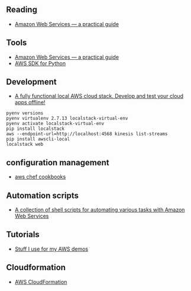 Reading
---
- [Amazon Web Services — a practical guide](https://github.com/open-guides/og-aws)

Tools
---
- [Amazon Web Services — a practical guide](https://github.com/open-guides/og-aws)
- [AWS SDK for Python](https://github.com/boto/boto3)


Development
---
- [A fully functional local AWS cloud stack. Develop and test your cloud apps offline! ](https://github.com/localstack/localstack)
```
pyenv versions
pyenv virtualenv 2.7.13 localstack-virtual-env
pyenv activate localstack-virtual-env
pip install localstack
aws --endpoint-url=http://localhost:4568 kinesis list-streams
pip install awscli-local
localstack web
```

configuration management
---
- [aws chef cookbooks](https://github.com/chef-cookbooks/aws)

Automation scripts
---
- [A collection of shell scripts for automating various tasks with Amazon Web Services](https://github.com/swoodford/aws)

Tutorials
---
- [Stuff I use for my AWS demos](https://github.com/juliensimon/aws)

Cloudformation
---
- [AWS CloudFormation](https://aws.amazon.com/cloudformation/?nc1=h_ls)
